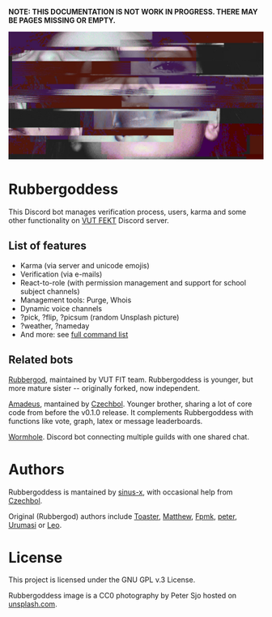 **NOTE: THIS DOCUMENTATION IS NOT WORK IN PROGRESS. THERE MAY BE PAGES MISSING OR EMPTY.**

![Rubbergoddess](images/rubbergoddess-wide.jpeg)

# Rubbergoddess

This Discord bot manages verification process, users, karma and some other functionality on [VUT FEKT][invite] Discord server.

## List of features

- Karma (via server and unicode emojis)
- Verification (via e-mails)
- React-to-role (with permission management and support for school subject channels)
- Management tools: Purge, Whois
- Dynamic voice channels
- ?pick, ?flip, ?picsum (random Unsplash picture)
- ?weather, ?nameday
- And more: see [full command list](cogs/index.md)

## Related bots
[Rubbergod], maintained by VUT FIT team. Rubbergoddess is younger, but more mature sister -- originally forked, now independent.

[Amadeus], mantained by [Czechbol]. Younger brother, sharing a lot of core code from before the v0.1.0 release. It complements Rubbergoddess with functions like vote, graph, latex or message leaderboards.

[Wormhole]. Discord bot connecting multiple guilds with one shared chat.

# Authors

Rubbergoddess is mantained by [sinus-x], with occasional help from [Czechbol].

Original (Rubbergod) authors include [Toaster](https://github.com/toaster192), [Matthew](https://github.com/matejsoroka), [Fpmk](https://github.com/TheGreatfpmK), [peter](https://github.com/peterdragun), [Urumasi](https://github.com/Urumasi) or [Leo](https://github.com/ondryaso).

# License

This project is licensed under the GNU GPL v.3 License.

Rubbergoddess image is a CC0 photography by Peter Sjo hosted on [unsplash.com](https://unsplash.com/photos/Nxy-6QwGMzA).


[invite]: https://discord.com/invite/9N3cP2E
[sinus-x]: https://github.com/sinus-x
[Czechbol]: https://github.com/Czechbol
[Rubbergod]: https://github.com/Toaster192/rubbergod
[Amadeus]: https://github.com/Czechbol/Amadeus
[Wormhole]: https://github.com/sinus-x/discord-wormhole
